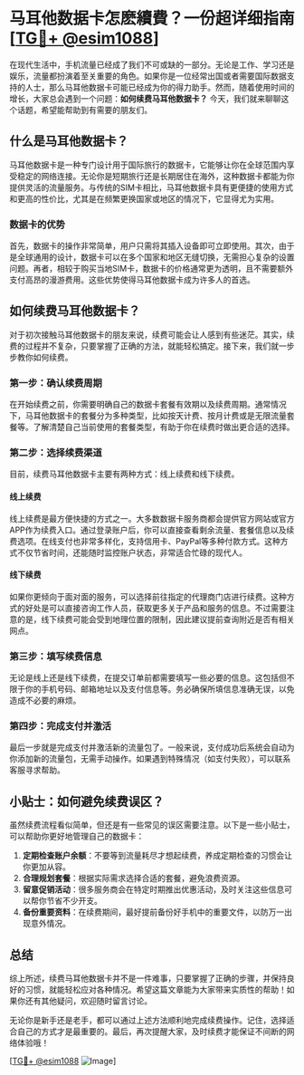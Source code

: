 # 马耳他数据卡怎麽續費？一份超详细指南[[TG💪+ @esim1088](https://t.me/s/esim1088)]

在现代生活中，手机流量已经成了我们不可或缺的一部分。无论是工作、学习还是娱乐，流量都扮演着至关重要的角色。如果你是一位经常出国或者需要国际数据支持的人士，那么马耳他数据卡可能已经成为你的得力助手。然而，随着使用时间的增长，大家总会遇到一个问题：**如何续费马耳他数据卡？** 今天，我们就来聊聊这个话题，希望能帮助到有需要的朋友们。

## 什么是马耳他数据卡？

马耳他数据卡是一种专门设计用于国际旅行的数据卡，它能够让你在全球范围内享受稳定的网络连接。无论你是短期旅行还是长期居住在海外，这种数据卡都能为你提供灵活的流量服务。与传统的SIM卡相比，马耳他数据卡具有更便捷的使用方式和更高的性价比，尤其是在频繁更换国家或地区的情况下，它显得尤为实用。

### 数据卡的优势

首先，数据卡的操作非常简单，用户只需将其插入设备即可立即使用。其次，由于是全球通用的设计，数据卡可以在多个国家和地区无缝切换，无需担心复杂的设置问题。再者，相较于购买当地SIM卡，数据卡的价格通常更为透明，且不需要额外支付高昂的漫游费用。这些优势使得马耳他数据卡成为许多人的首选。

## 如何续费马耳他数据卡？

对于初次接触马耳他数据卡的朋友来说，续费可能会让人感到有些迷茫。其实，续费的过程并不复杂，只要掌握了正确的方法，就能轻松搞定。接下来，我们就一步步教你如何续费。

### 第一步：确认续费周期

在开始续费之前，你需要明确自己的数据卡套餐有效期以及续费周期。通常情况下，马耳他数据卡的套餐分为多种类型，比如按天计费、按月计费或是无限流量套餐等。了解清楚自己当前使用的套餐类型，有助于你在续费时做出更合适的选择。

### 第二步：选择续费渠道

目前，续费马耳他数据卡主要有两种方式：线上续费和线下续费。

#### 线上续费

线上续费是最方便快捷的方式之一。大多数数据卡服务商都会提供官方网站或官方APP作为续费入口。通过登录账户后，你可以直接查看剩余流量、套餐信息以及续费选项。在线支付也非常多样化，支持信用卡、PayPal等多种付款方式。这种方式不仅节省时间，还能随时监控账户状态，非常适合忙碌的现代人。

#### 线下续费

如果你更倾向于面对面的服务，可以选择前往指定的代理商门店进行续费。这种方式的好处是可以直接咨询工作人员，获取更多关于产品和服务的信息。不过需要注意的是，线下续费可能会受到地理位置的限制，因此建议提前查询附近是否有相关网点。

### 第三步：填写续费信息

无论是线上还是线下续费，在提交订单前都需要填写一些必要的信息。这包括但不限于你的手机号码、邮箱地址以及支付信息等。务必确保所填信息准确无误，以免造成不必要的麻烦。

### 第四步：完成支付并激活

最后一步就是完成支付并激活新的流量包了。一般来说，支付成功后系统会自动为你添加新的流量包，无需手动操作。如果遇到特殊情况（如支付失败），可以联系客服寻求帮助。

## 小贴士：如何避免续费误区？

虽然续费流程看似简单，但还是有一些常见的误区需要注意。以下是一些小贴士，可以帮助你更好地管理自己的数据卡：

1. **定期检查账户余额**：不要等到流量耗尽才想起续费，养成定期检查的习惯会让你更加从容。
2. **合理规划套餐**：根据实际需求选择合适的套餐，避免浪费资源。
3. **留意促销活动**：很多服务商会在特定时期推出优惠活动，及时关注这些信息可以帮你节省不少开支。
4. **备份重要资料**：在续费期间，最好提前备份好手机中的重要文件，以防万一出现意外情况。

## 总结

综上所述，续费马耳他数据卡并不是一件难事，只要掌握了正确的步骤，并保持良好的习惯，就能轻松应对各种情况。希望这篇文章能为大家带来实质性的帮助！如果你还有其他疑问，欢迎随时留言讨论。

无论你是新手还是老手，都可以通过上述方法顺利地完成续费操作。记住，选择适合自己的方式才是最重要的。最后，再次提醒大家，及时续费才能保证不间断的网络体验哦！

[[TG💪+ @esim1088](https://t.me/s/esim1088) ![Image](https://i.postimg.cc/4NQfJmqS/Snipaste-2025-05-13-00-14-12.png)]